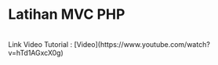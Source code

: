 # Latihan MVC PHP
 <br>
 Link Video Tutorial : [Video](https://www.youtube.com/watch?v=hTd1AGxcX0g)
